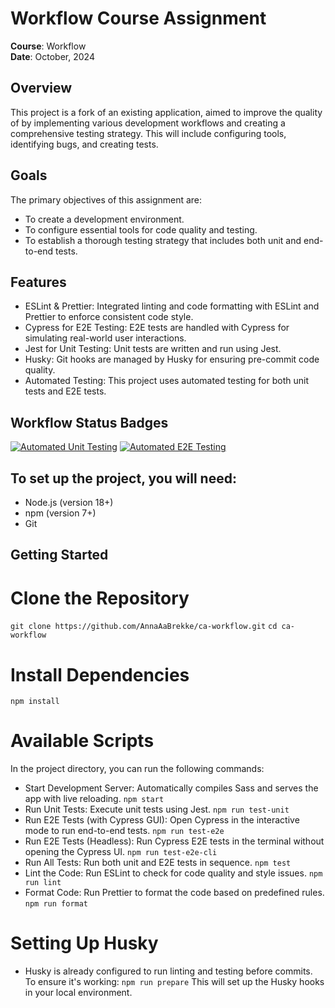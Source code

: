 # Workflow Course Assignment

**Course**: Workflow  
**Date**: October, 2024

## Overview

This project is a fork of an existing application, aimed to improve the quality of by implementing various development workflows and creating a comprehensive testing strategy. This will include configuring tools, identifying bugs, and creating tests.

## Goals

The primary objectives of this assignment are:

-   To create a development environment.
-   To configure essential tools for code quality and testing.
-   To establish a thorough testing strategy that includes both unit and end-to-end tests.

## Features

-   ESLint & Prettier: Integrated linting and code formatting with ESLint and Prettier to enforce consistent code style.
-   Cypress for E2E Testing: E2E tests are handled with Cypress for simulating real-world user interactions.
-   Jest for Unit Testing: Unit tests are written and run using Jest.
-   Husky: Git hooks are managed by Husky for ensuring pre-commit code quality.
-   Automated Testing: This project uses automated testing for both unit tests and E2E tests.

## Workflow Status Badges

[![Automated Unit Testing](https://github.com/AnnaAaBrekke/ca-workflow/actions/workflows/unit-test.yml/badge.svg)](https://github.com/AnnaAaBrekke/ca-workflow/actions/workflows/unit-test.yml)
[![Automated E2E Testing](https://github.com/AnnaAaBrekke/ca-workflow/actions/workflows/e2e-test.yml/badge.svg)](https://github.com/AnnaAaBrekke/ca-workflow/actions/workflows/e2e-test.yml)

## To set up the project, you will need:

-   Node.js (version 18+)
-   npm (version 7+)
-   Git

## Getting Started

# Clone the Repository

`git clone https://github.com/AnnaAaBrekke/ca-workflow.git`
`cd ca-workflow`

# Install Dependencies

`npm install`

# Available Scripts

In the project directory, you can run the following commands:

-   Start Development Server: Automatically compiles Sass and serves the app with live reloading.
    `npm start`
-   Run Unit Tests: Execute unit tests using Jest.
    `npm run test-unit`
-   Run E2E Tests (with Cypress GUI): Open Cypress in the interactive mode to run end-to-end tests.
    `npm run test-e2e`
-   Run E2E Tests (Headless): Run Cypress E2E tests in the terminal without opening the Cypress UI.
    `npm run test-e2e-cli`
-   Run All Tests: Run both unit and E2E tests in sequence.
    `npm test`
-   Lint the Code: Run ESLint to check for code quality and style issues.
    `npm run lint`
-   Format Code: Run Prettier to format the code based on predefined rules.
    `npm run format`

# Setting Up Husky

-   Husky is already configured to run linting and testing before commits. To ensure it's working:
    `npm run prepare`
    This will set up the Husky hooks in your local environment.
